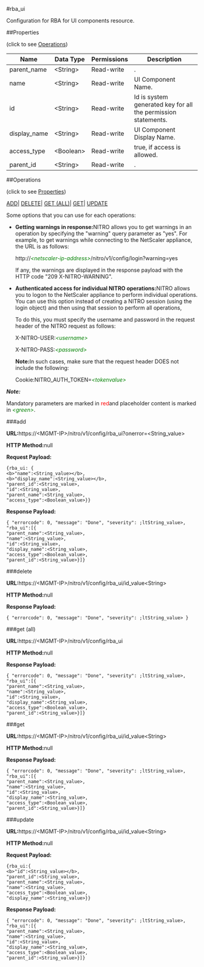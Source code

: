 #rba_ui

Configuration for RBA for UI components resource.


##Properties 
<span>(click to see [Operations](#opera))</span>


<table><thead><tr><th>Name</th><th>Data Type</th><th>Permissions</th><th>Description</th></tr></thead><tbody><tr><td>parent_name</td><td>&lt;String></td><td>Read-write</td><td>.</td></tr><tr><td>name</td><td>&lt;String></td><td>Read-write</td><td>UI Component Name.</td></tr><tr><td>id</td><td>&lt;String></td><td>Read-write</td><td>Id is system generated key for all the permission statements.</td></tr><tr><td>display_name</td><td>&lt;String></td><td>Read-write</td><td>UI Component Display Name.</td></tr><tr><td>access_type</td><td>&lt;Boolean></td><td>Read-write</td><td>true, if access is allowed.</td></tr><tr><td>parent_id</td><td>&lt;String></td><td>Read-write</td><td>.</td></tr></tbody></table>
##Operations 
<span>(click to see [Properties](#prope))</span>


[ADD]()| [DELETE](#d)| [GET (ALL)](#get-)| [GET]()| [UPDATE](#u)


Some options that you can use for each operations:
<ul><li><p><b>Getting warnings in response:</b>NITRO allows you to get warnings in an operation by specifying the "warning" query parameter as "yes". For example, to get warnings while connecting to the NetScaler appliance, the URL is as follows:</p><p>http://<span style="color:green;font-style:italic;">&lt;netscaler-ip-address&gt;</span>/nitro/v1/config/login?warning=yes</p><p>If any, the warnings are displayed in the response payload with the HTTP code "209 X-NITRO-WARNING".</p></li><li><p><b>Authenticated access for individual NITRO operations:</b>NITRO allows you to logon to the NetScaler appliance to perform individual operations. You can use this option instead of creating a NITRO session (using the login object) and then using that session to perform all operations,</p><p>To do this, you must specify the username and password in the request header of the NITRO request as follows:</p><p>X-NITRO-USER:<span style="color:green;font-style:italic;">&lt;username&gt;</span></p><p>X-NITRO-PASS:<span style="color:green;font-style:italic;">&lt;password&gt;</span></p><p><b>Note:</b>In such cases, make sure that the request header DOES not include the following:</p><p>Cookie:NITRO_AUTH_TOKEN=<span style="color:green;font-style:italic;">&lt;tokenvalue&gt;</span></p></li></ul>



***Note:*** 
Mandatory parameters are marked in <span style="color:#FF0000;">red</span>and placeholder content is marked in <span style="color:green;font-style:italic">&lt;green&gt;</span>.

###add



<b>URL:</b>https://&lt;MGMT-IP&gt;/nitro/v1/config/rba_ui?onerror=&lt;String_value&gt;
<b>HTTP Method:</b>null
<b>Request Payload: </b>```{rba_ui: {<b>"name":<String_value></b>,<b>"display_name":<String_value></b>,"parent_id":<String_value>,"id":<String_value>,"parent_name":<String_value>,"access_type":<Boolean_value>}}```
<b>Response Payload: </b>```{ "errorcode": 0, "message": "Done", "severity": ;ltString_value>, "rba_ui":[{"parent_name":<String_value>,"name":<String_value>,"id":<String_value>,"display_name":<String_value>,"access_type":<Boolean_value>,"parent_id":<String_value>}]}```



###delete



<b>URL:</b>https://&lt;MGMT-IP&gt;/nitro/v1/config/rba_ui/id_value&lt;String&gt;
<b>HTTP Method:</b>null
<b>Response Payload: </b>```{ "errorcode": 0, "message": "Done", "severity": ;ltString_value> }```



###get (all)



<b>URL:</b>https://&lt;MGMT-IP&gt;/nitro/v1/config/rba_ui
<b>HTTP Method:</b>null
<b>Response Payload: </b>```{ "errorcode": 0, "message": "Done", "severity": ;ltString_value>, "rba_ui":[{"parent_name":<String_value>,"name":<String_value>,"id":<String_value>,"display_name":<String_value>,"access_type":<Boolean_value>,"parent_id":<String_value>}]}```



###get



<b>URL:</b>https://&lt;MGMT-IP&gt;/nitro/v1/config/rba_ui/id_value&lt;String&gt;
<b>HTTP Method:</b>null
<b>Response Payload: </b>```{ "errorcode": 0, "message": "Done", "severity": ;ltString_value>, "rba_ui":[{"parent_name":<String_value>,"name":<String_value>,"id":<String_value>,"display_name":<String_value>,"access_type":<Boolean_value>,"parent_id":<String_value>}]}```



###update



<b>URL:</b>https://&lt;MGMT-IP&gt;/nitro/v1/config/rba_ui/id_value&lt;String&gt;
<b>HTTP Method:</b>null
<b>Request Payload: </b>```{rba_ui:{<b>"id":<String_value></b>,"parent_id":<String_value>,"parent_name":<String_value>,"name":<String_value>,"access_type":<Boolean_value>,"display_name":<String_value>}}```
<b>Response Payload: </b>```{ "errorcode": 0, "message": "Done", "severity": ;ltString_value>, "rba_ui":[{"parent_name":<String_value>,"name":<String_value>,"id":<String_value>,"display_name":<String_value>,"access_type":<Boolean_value>,"parent_id":<String_value>}]}```



